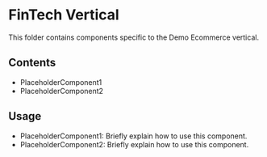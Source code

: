 # FinTech Vertical

This folder contains components specific to the Demo Ecommerce vertical.

## Contents

- PlaceholderComponent1
- PlaceholderComponent2

## Usage

- PlaceholderComponent1: Briefly explain how to use this component.
- PlaceholderComponent2: Briefly explain how to use this component.
